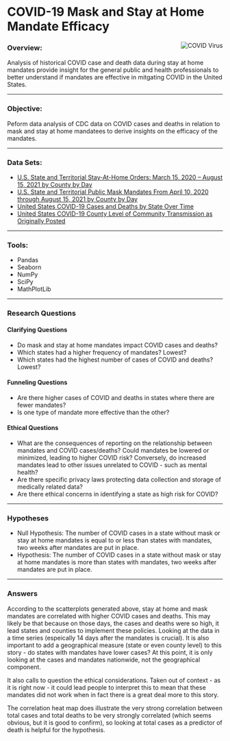 # COVID-19 Mask and Stay at Home Mandate Efficacy
<img align="right" src="https://user-images.githubusercontent.com/98825216/171600918-5d6c2ae7-fecc-4994-ad9e-f21e1b3e7057.jpg" alt="COVID Virus">

### Overview:
Analysis of historical COVID case and death data during stay at home mandates provide insight for the general public and health professionals to better understand if mandates are effective in mitgating COVID in the United States.

___

### Objective:
Peform data analysis of CDC data on COVID cases and deaths in relation to mask and stay at home mandatees to derive insights on the efficacy of the mandates.
____
### Data Sets:
* [U.S. State and Territorial Stay-At-Home Orders: March 15, 2020 – August 15, 2021 by County by Day](https://data.cdc.gov/Policy-Surveillance/U-S-State-and-Territorial-Stay-At-Home-Orders-Marc/y2iy-8irm)
* [U.S. State and Territorial Public Mask Mandates From April 10, 2020 through August 15, 2021 by County by Day](https://data.cdc.gov/Policy-Surveillance/U-S-State-and-Territorial-Public-Mask-Mandates-Fro/62d6-pm5i)
* [United States COVID-19 Cases and Deaths by State Over Time](https://data.cdc.gov/Case-Surveillance/United-States-COVID-19-Cases-and-Deaths-by-State-o/9mfq-cb36)
* [United States COVID-19 County Level of Community Transmission as Originally Posted](https://data.cdc.gov/Public-Health-Surveillance/United-States-COVID-19-County-Level-of-Community-T/8396-v7yb)

____
### Tools:
* Pandas
* Seaborn 
* NumPy
* SciPy
* MathPlotLib
________________________________


### Research Questions

#### Clarifying Questions
* Do mask and stay at home mandates impact COVID cases and deaths?
* Which states had a higher frequency of mandates? Lowest?
* Which states had the highest number of cases of COVID and deaths? Lowest?

#### Funneling Questions
* Are there higher cases of COVID and deaths in states where there are fewer mandates?  
* Is one type of mandate more effective than the other?

#### Ethical Questions
* What are the consequences of reporting on the relationship between mandates and COVID cases/deaths? Could mandates be lowered or minimized, leading to higher COVID risk? Conversely, do increased mandates lead to other issues unrelated to COVID - such as mental health?
* Are there specific privacy laws protecting data collection and storage of medically related data?
* Are there ethical concerns in identifying a state as high risk for COVID? 
______________
### Hypotheses
* Null Hypothesis: The number of COVID cases in a state without mask or stay at home mandates is equal to or less than states with mandates, two weeks after mandates are put in place.
* Hypothesis: The number of COVID cases in a state without mask or stay at home mandates is more than states with mandates, two weeks after mandates are put in place.
_____________
### Answers
According to the scatterplots generated above, stay at home and mask mandates are correlated with higher COVID cases and deaths. This may likely be that because on those days, the cases and deaths were so high, it lead states and counties to implement these policies. Looking at the data in a time series (espeically 14 days after the mandates is crucial). It is also important to add a geographical measure (state or even county level) to this story - do states with mandates have lower cases? At this point, it is only looking at the cases and mandates nationwide, not the geographical component. 

It also calls to question the ethical considerations. Taken out of context - as it is right now - it could lead people to interpret this to mean that these mandates did not work when in fact there is a great deal more to this story. 

The correlation heat map does illustrate the very strong correlation between total cases and total deaths to be very strongly correlated (which seems obvious, but it is good to confirm), so looking at total cases as a predictor of death is helpful for the hypothesis.
